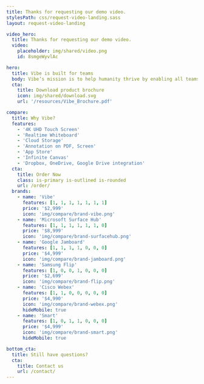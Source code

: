 ```yaml
---
title: Thanks for requesting our demo video.
stylesPath: css/request-video-landing.sass
layout: request-video-landing

video_hero:
  title: Thanks for requesting our demo video.
  video:
    placeholder: img/shared/video.png
    id: 8smgeWyvlAc

hero:
  title: Vibe is built for teams
  body: Vibe’s mission is to help humanity thrive by enabling all teams to work together effortlessly.
  cta:
    title: Download product brochure
    icon: img/shared/download.svg
    url: '/resources/Vibe_Brochure.pdf'

compare:
  title: Why Vibe?
  features:
    - '4K UHD Touch Screen'
    - 'Realtime Whiteboard'
    - 'Cloud Storage'
    - 'Annotation on PDF, Screen'
    - 'App Store'
    - 'Infinite Canvas'
    - 'Dropbox, OneDrive, Google Drive integration'
  cta:
    title: Order Now
    class: is-primary is-outlined is-rounded
    url: /order/
  brands:
    - name: 'Vibe'
      features: [1, 1, 1, 1, 1, 1, 1]
      price: '$2,999'
      icon: 'img/compare/brand-vibe.png'
    - name: 'Microsoft Surface Hub'
      features: [1, 1, 1, 1, 1, 1, 0]
      price: '$8,999'
      icon: 'img/compare/brand-surfacehub.png'
    - name: 'Google Jamboard'
      features: [1, 1, 1, 1, 0, 0, 0]
      price: '$4,999'
      icon: 'img/compare/brand-jamboard.png'
    - name: 'Samsung Flip'
      features: [1, 0, 0, 1, 0, 0, 0]
      price: '$2,699'
      icon: 'img/compare/brand-flip.png'
    - name: 'Cisco Webex'
      features: [1, 1, 0, 0, 0, 0, 0]
      price: '$4,990'
      icon: 'img/compare/brand-webex.png'
      hideMobile: true
    - name: 'Smart'
      features: [1, 0, 1, 1, 0, 0, 0]
      price: '$4,999'
      icon: 'img/compare/brand-smart.png'
      hideMobile: true

bottom_cta:
  title: Still have questions?
  cta:
    title: Contact us
    url: /contact/
---
```

